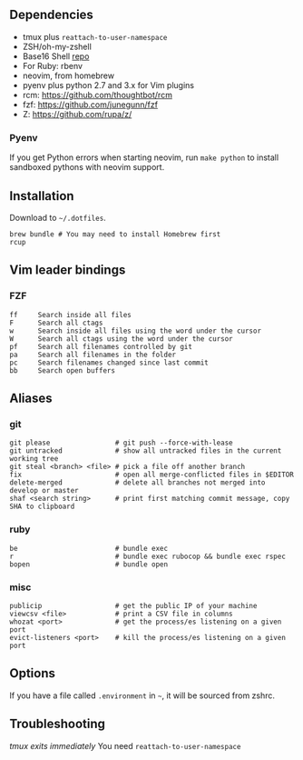 ## Dependencies

- tmux plus `reattach-to-user-namespace`
- ZSH/oh-my-zshell
- Base16 Shell [repo](https://github.com/chriskempson/base16-shell)
- For Ruby: rbenv
- neovim, from homebrew
- pyenv plus python 2.7 and 3.x for Vim plugins
- rcm: https://github.com/thoughtbot/rcm
- fzf: https://github.com/junegunn/fzf
- Z: https://github.com/rupa/z/

### Pyenv

If you get Python errors when starting neovim, run `make python` to
install sandboxed pythons with neovim support.

## Installation

Download to `~/.dotfiles`.

```
brew bundle # You may need to install Homebrew first
rcup
```

## Vim leader bindings

### FZF

``` 
ff     Search inside all files
F      Search all ctags
w      Search inside all files using the word under the cursor
W      Search all ctags using the word under the cursor
pf     Search all filenames controlled by git
pa     Search all filenames in the folder
pc     Search filenames changed since last commit 
bb     Search open buffers 
```

## Aliases

### git

```
git please                # git push --force-with-lease
git untracked             # show all untracked files in the current working tree
git steal <branch> <file> # pick a file off another branch
fix                       # open all merge-conflicted files in $EDITOR
delete-merged             # delete all branches not merged into develop or master
shaf <search string>      # print first matching commit message, copy SHA to clipboard
```

### ruby

```
be                        # bundle exec
r                         # bundle exec rubocop && bundle exec rspec
bopen                     # bundle open
```

### misc

```
publicip                  # get the public IP of your machine
viewcsv <file>            # print a CSV file in columns
whozat <port>             # get the process/es listening on a given port
evict-listeners <port>    # kill the process/es listening on a given port
```

## Options

If you have a file called `.environment` in `~`, it will be sourced from zshrc.

## Troubleshooting

_tmux exits immediately_ You need `reattach-to-user-namespace`
